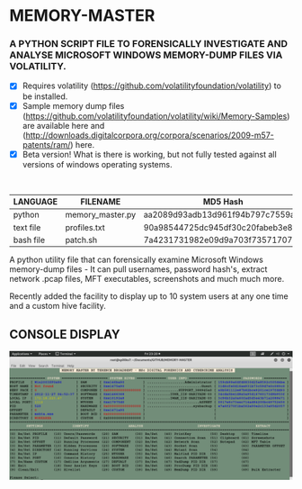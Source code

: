 # MEMORY-MASTER
### A PYTHON SCRIPT FILE TO FORENSICALLY INVESTIGATE AND ANALYSE MICROSOFT WINDOWS MEMORY-DUMP FILES VIA VOLATILITY.

- [x] Requires volatility (https://github.com/volatilityfoundation/volatility) to be installed.
- [x] Sample memory dump files (https://github.com/volatilityfoundation/volatility/wiki/Memory-Samples) are available here and (http://downloads.digitalcorpora.org/corpora/scenarios/2009-m57-patents/ram/) here.
- [x] Beta version! What is there is working, but not fully tested against all versions of windows operating systems.

</br>

| LANGUAGE  | FILENAME         | MD5 Hash                         |
|------     |------            | -------                          |
| python    | memory_master.py | aa2089d93adb13d961f94b797c7559aa |
| text file | profiles.txt     | 90a98544725dc945df30c20fabeb3e80 |
| bash file | patch.sh         | 7a4231731982e09d9a703f7357170755 |


A python utility file that can forensically examine Microsoft Windows memory-dump files - It can pull usernames, password hash's, extract network .pcap files, MFT executables, screenshots and much much more.

Recently added the facility to display up to 10 system users at any one time and a custom hive facility.

## CONSOLE DISPLAY
![Screenshot](picture1.png)
